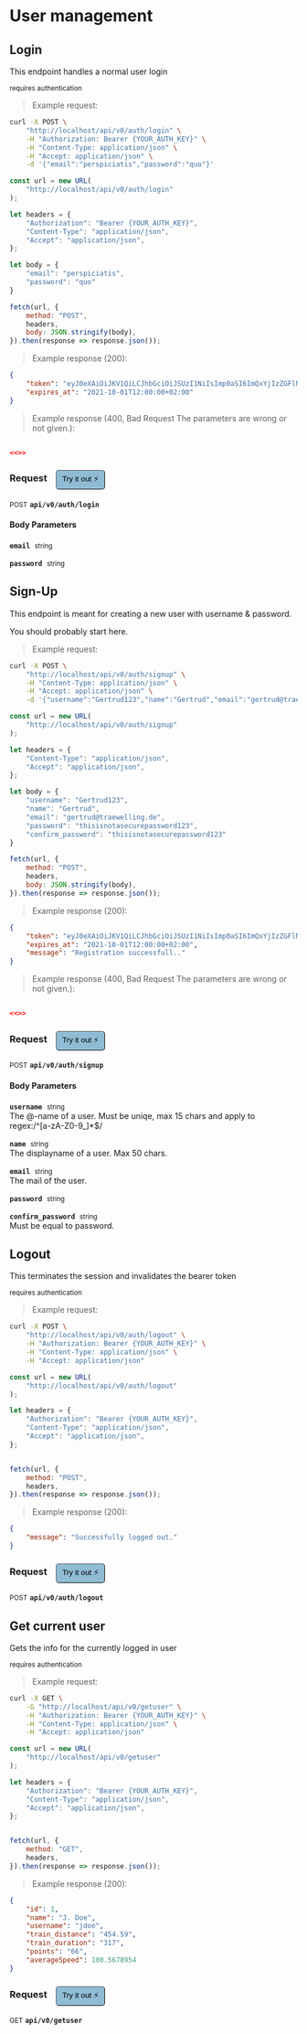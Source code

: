 # User management


## Login
This endpoint handles a normal user login

<small class="badge badge-darkred">requires authentication</small>



> Example request:

```bash
curl -X POST \
    "http://localhost/api/v0/auth/login" \
    -H "Authorization: Bearer {YOUR_AUTH_KEY}" \
    -H "Content-Type: application/json" \
    -H "Accept: application/json" \
    -d '{"email":"perspiciatis","password":"quo"}'

```

```javascript
const url = new URL(
    "http://localhost/api/v0/auth/login"
);

let headers = {
    "Authorization": "Bearer {YOUR_AUTH_KEY}",
    "Content-Type": "application/json",
    "Accept": "application/json",
};

let body = {
    "email": "perspiciatis",
    "password": "quo"
}

fetch(url, {
    method: "POST",
    headers,
    body: JSON.stringify(body),
}).then(response => response.json());
```


> Example response (200):

```json
{
    "token": "eyJ0eXAiOiJKV1QiLCJhbGciOiJSUzI1NiIsImp0aSI6ImQxYjIzZGFlNTc0YzlhOTk3MzQ5MTQwMWZhNjRkMmU2MzgwNGQ4MWJhOTI0MjRlMmQ2ZmYyZjIyZjFiZmU1ZDUyOTExZjE0N2M4YWM5MTI3In0.eyJhdWQiOiIzIiwianRpIjoiZDFiMjNkYWU1NzRjOWE5OTczNDkxNDAxZmE2NGQyZTYzODA0ZDgxYmE5MjQyNGUyZDZmZjJmMjJmMWJmZTVkNTI5MTFmMTQ3YzhhYzkxMjciLCJpYXQiOjE1ODI5MDIyMDIsIm5iZiI6MTU4MjkwMjIwMiwiZXhwIjoxNjE0NTI0NjAyLCJzdWIiOiIxMCIsInNjb3BlcyI6W119.XWJcsbhgOQXqk-OrjKaRMRouo5AS4TkniyShH50O8K8KjaJYHP9Ltm3eMCpqarZpaBVucnsSKKimVVT9c1AD-Iq5n8AqZ3Mhgbh6Ik5-VqMAs89mLBwWj8seh_hgUmS0AqZMxUvkzZDpaU7Ub_EtoBUQ6l7up2tNXrA12mvg57LpvibWl6tXVLI2cBlEvNoTY3DPEjLFKMkdela7bhkoh4OAtJAnv1iNspuxcuhHp4PfgWlmaVGn4HdyfchNDJdSiWuiYy1LbRzpb9gdmmZtrDa--OfVRxodzE9sVIrLWXD_RRldejqyarbSke88ucMlALgCbBL88r00X2LEAXq565_s7ILbqEfVh1YN9ehfP8kCM9bf_Yop4G9QxgkO_xEhcv-Sj72rUph6TgS68QjEXculgizeVRTeCgW5X07UxCxy12jGuZMq3JjYU_kOmF1Sr79KSSZnFe27_f1kjbgEGSVwVKq_R4HcmM9ZGazpfbRPqaZnjUl3H5_0YAa7hZh0P1MYcJywx0tdY3inkZFBXhz1_3Xt6sULqlFRS4Lh0hP0o2E5jrCtVmeKGTgUvvbumEVyKpisjzpQK08i-rMSnYXSUbI6JNXc9z3PVgWzVt1lAdG66xNci7JQ3gdIoM4cQFBcGI8qQmfRMjvzXmmvoWY_hottmtOSK9AV_AP4zSw",
    "expires_at": "2021-10-01T12:00:00+02:00"
}
```
> Example response (400, Bad Request The parameters are wrong or not given.):

```json

<<>>
```
<div id="execution-results-POSTapi-v0-auth-login" hidden>
    <blockquote>Received response<span id="execution-response-status-POSTapi-v0-auth-login"></span>:</blockquote>
    <pre class="json"><code id="execution-response-content-POSTapi-v0-auth-login"></code></pre>
</div>
<div id="execution-error-POSTapi-v0-auth-login" hidden>
    <blockquote>Request failed with error:</blockquote>
    <pre><code id="execution-error-message-POSTapi-v0-auth-login"></code></pre>
</div>
<form id="form-POSTapi-v0-auth-login" data-method="POST" data-path="api/v0/auth/login" data-authed="1" data-hasfiles="0" data-headers='{"Authorization":"Bearer {YOUR_AUTH_KEY}","Content-Type":"application\/json","Accept":"application\/json"}' onsubmit="event.preventDefault(); executeTryOut('POSTapi-v0-auth-login', this);">
<h3>
    Request&nbsp;&nbsp;&nbsp;
        <button type="button" style="background-color: #8fbcd4; padding: 5px 10px; border-radius: 5px; border-width: thin;" id="btn-tryout-POSTapi-v0-auth-login" onclick="tryItOut('POSTapi-v0-auth-login');">Try it out ⚡</button>
    <button type="button" style="background-color: #c97a7e; padding: 5px 10px; border-radius: 5px; border-width: thin;" id="btn-canceltryout-POSTapi-v0-auth-login" onclick="cancelTryOut('POSTapi-v0-auth-login');" hidden>Cancel</button>&nbsp;&nbsp;
    <button type="submit" style="background-color: #6ac174; padding: 5px 10px; border-radius: 5px; border-width: thin;" id="btn-executetryout-POSTapi-v0-auth-login" hidden>Send Request 💥</button>
    </h3>
<p>
<small class="badge badge-black">POST</small>
 <b><code>api/v0/auth/login</code></b>
</p>
<p>
<label id="auth-POSTapi-v0-auth-login" hidden>Authorization header: <b><code>Bearer </code></b><input type="text" name="Authorization" data-prefix="Bearer " data-endpoint="POSTapi-v0-auth-login" data-component="header"></label>
</p>
<h4 class="fancy-heading-panel"><b>Body Parameters</b></h4>
<p>
<b><code>email</code></b>&nbsp;&nbsp;<small>string</small>  &nbsp;
<input type="text" name="email" data-endpoint="POSTapi-v0-auth-login" data-component="body" required  hidden>
<br>
</p>
<p>
<b><code>password</code></b>&nbsp;&nbsp;<small>string</small>  &nbsp;
<input type="text" name="password" data-endpoint="POSTapi-v0-auth-login" data-component="body" required  hidden>
<br>
</p>

</form>


## Sign-Up
This endpoint is meant for creating a new user with username &amp; password.


You should probably start here.

> Example request:

```bash
curl -X POST \
    "http://localhost/api/v0/auth/signup" \
    -H "Content-Type: application/json" \
    -H "Accept: application/json" \
    -d '{"username":"Gertrud123","name":"Gertrud","email":"gertrud@traewelling.de","password":"thisisnotasecurepassword123","confirm_password":"thisisnotasecurepassword123"}'

```

```javascript
const url = new URL(
    "http://localhost/api/v0/auth/signup"
);

let headers = {
    "Content-Type": "application/json",
    "Accept": "application/json",
};

let body = {
    "username": "Gertrud123",
    "name": "Gertrud",
    "email": "gertrud@traewelling.de",
    "password": "thisisnotasecurepassword123",
    "confirm_password": "thisisnotasecurepassword123"
}

fetch(url, {
    method: "POST",
    headers,
    body: JSON.stringify(body),
}).then(response => response.json());
```


> Example response (200):

```json
{
    "token": "eyJ0eXAiOiJKV1QiLCJhbGciOiJSUzI1NiIsImp0aSI6ImQxYjIzZGFlNTc0YzlhOTk3MzQ5MTQwMWZhNjRkMmU2MzgwNGQ4MWJhOTI0MjRlMmQ2ZmYyZjIyZjFiZmU1ZDUyOTExZjE0N2M4YWM5MTI3In0.eyJhdWQiOiIzIiwianRpIjoiZDFiMjNkYWU1NzRjOWE5OTczNDkxNDAxZmE2NGQyZTYzODA0ZDgxYmE5MjQyNGUyZDZmZjJmMjJmMWJmZTVkNTI5MTFmMTQ3YzhhYzkxMjciLCJpYXQiOjE1ODI5MDIyMDIsIm5iZiI6MTU4MjkwMjIwMiwiZXhwIjoxNjE0NTI0NjAyLCJzdWIiOiIxMCIsInNjb3BlcyI6W119.XWJcsbhgOQXqk-OrjKaRMRouo5AS4TkniyShH50O8K8KjaJYHP9Ltm3eMCpqarZpaBVucnsSKKimVVT9c1AD-Iq5n8AqZ3Mhgbh6Ik5-VqMAs89mLBwWj8seh_hgUmS0AqZMxUvkzZDpaU7Ub_EtoBUQ6l7up2tNXrA12mvg57LpvibWl6tXVLI2cBlEvNoTY3DPEjLFKMkdela7bhkoh4OAtJAnv1iNspuxcuhHp4PfgWlmaVGn4HdyfchNDJdSiWuiYy1LbRzpb9gdmmZtrDa--OfVRxodzE9sVIrLWXD_RRldejqyarbSke88ucMlALgCbBL88r00X2LEAXq565_s7ILbqEfVh1YN9ehfP8kCM9bf_Yop4G9QxgkO_xEhcv-Sj72rUph6TgS68QjEXculgizeVRTeCgW5X07UxCxy12jGuZMq3JjYU_kOmF1Sr79KSSZnFe27_f1kjbgEGSVwVKq_R4HcmM9ZGazpfbRPqaZnjUl3H5_0YAa7hZh0P1MYcJywx0tdY3inkZFBXhz1_3Xt6sULqlFRS4Lh0hP0o2E5jrCtVmeKGTgUvvbumEVyKpisjzpQK08i-rMSnYXSUbI6JNXc9z3PVgWzVt1lAdG66xNci7JQ3gdIoM4cQFBcGI8qQmfRMjvzXmmvoWY_hottmtOSK9AV_AP4zSw",
    "expires_at": "2021-10-01T12:00:00+02:00",
    "message": "Registration successfull.."
}
```
> Example response (400, Bad Request The parameters are wrong or not given.):

```json

<<>>
```
<div id="execution-results-POSTapi-v0-auth-signup" hidden>
    <blockquote>Received response<span id="execution-response-status-POSTapi-v0-auth-signup"></span>:</blockquote>
    <pre class="json"><code id="execution-response-content-POSTapi-v0-auth-signup"></code></pre>
</div>
<div id="execution-error-POSTapi-v0-auth-signup" hidden>
    <blockquote>Request failed with error:</blockquote>
    <pre><code id="execution-error-message-POSTapi-v0-auth-signup"></code></pre>
</div>
<form id="form-POSTapi-v0-auth-signup" data-method="POST" data-path="api/v0/auth/signup" data-authed="0" data-hasfiles="0" data-headers='{"Content-Type":"application\/json","Accept":"application\/json"}' onsubmit="event.preventDefault(); executeTryOut('POSTapi-v0-auth-signup', this);">
<h3>
    Request&nbsp;&nbsp;&nbsp;
        <button type="button" style="background-color: #8fbcd4; padding: 5px 10px; border-radius: 5px; border-width: thin;" id="btn-tryout-POSTapi-v0-auth-signup" onclick="tryItOut('POSTapi-v0-auth-signup');">Try it out ⚡</button>
    <button type="button" style="background-color: #c97a7e; padding: 5px 10px; border-radius: 5px; border-width: thin;" id="btn-canceltryout-POSTapi-v0-auth-signup" onclick="cancelTryOut('POSTapi-v0-auth-signup');" hidden>Cancel</button>&nbsp;&nbsp;
    <button type="submit" style="background-color: #6ac174; padding: 5px 10px; border-radius: 5px; border-width: thin;" id="btn-executetryout-POSTapi-v0-auth-signup" hidden>Send Request 💥</button>
    </h3>
<p>
<small class="badge badge-black">POST</small>
 <b><code>api/v0/auth/signup</code></b>
</p>
<h4 class="fancy-heading-panel"><b>Body Parameters</b></h4>
<p>
<b><code>username</code></b>&nbsp;&nbsp;<small>string</small>  &nbsp;
<input type="text" name="username" data-endpoint="POSTapi-v0-auth-signup" data-component="body" required  hidden>
<br>
The @-name of a user. Must be uniqe, max 15 chars and apply to regex:/^[a-zA-Z0-9_]*$/</p>
<p>
<b><code>name</code></b>&nbsp;&nbsp;<small>string</small>  &nbsp;
<input type="text" name="name" data-endpoint="POSTapi-v0-auth-signup" data-component="body" required  hidden>
<br>
The displayname of a user. Max 50 chars.</p>
<p>
<b><code>email</code></b>&nbsp;&nbsp;<small>string</small>  &nbsp;
<input type="text" name="email" data-endpoint="POSTapi-v0-auth-signup" data-component="body" required  hidden>
<br>
The mail of the user.</p>
<p>
<b><code>password</code></b>&nbsp;&nbsp;<small>string</small>  &nbsp;
<input type="text" name="password" data-endpoint="POSTapi-v0-auth-signup" data-component="body" required  hidden>
<br>
</p>
<p>
<b><code>confirm_password</code></b>&nbsp;&nbsp;<small>string</small>  &nbsp;
<input type="text" name="confirm_password" data-endpoint="POSTapi-v0-auth-signup" data-component="body" required  hidden>
<br>
Must be equal to password.</p>

</form>


## Logout
This terminates the session and invalidates the bearer token

<small class="badge badge-darkred">requires authentication</small>



> Example request:

```bash
curl -X POST \
    "http://localhost/api/v0/auth/logout" \
    -H "Authorization: Bearer {YOUR_AUTH_KEY}" \
    -H "Content-Type: application/json" \
    -H "Accept: application/json"
```

```javascript
const url = new URL(
    "http://localhost/api/v0/auth/logout"
);

let headers = {
    "Authorization": "Bearer {YOUR_AUTH_KEY}",
    "Content-Type": "application/json",
    "Accept": "application/json",
};


fetch(url, {
    method: "POST",
    headers,
}).then(response => response.json());
```


> Example response (200):

```json
{
    "message": "Successfully logged out."
}
```
<div id="execution-results-POSTapi-v0-auth-logout" hidden>
    <blockquote>Received response<span id="execution-response-status-POSTapi-v0-auth-logout"></span>:</blockquote>
    <pre class="json"><code id="execution-response-content-POSTapi-v0-auth-logout"></code></pre>
</div>
<div id="execution-error-POSTapi-v0-auth-logout" hidden>
    <blockquote>Request failed with error:</blockquote>
    <pre><code id="execution-error-message-POSTapi-v0-auth-logout"></code></pre>
</div>
<form id="form-POSTapi-v0-auth-logout" data-method="POST" data-path="api/v0/auth/logout" data-authed="1" data-hasfiles="0" data-headers='{"Authorization":"Bearer {YOUR_AUTH_KEY}","Content-Type":"application\/json","Accept":"application\/json"}' onsubmit="event.preventDefault(); executeTryOut('POSTapi-v0-auth-logout', this);">
<h3>
    Request&nbsp;&nbsp;&nbsp;
        <button type="button" style="background-color: #8fbcd4; padding: 5px 10px; border-radius: 5px; border-width: thin;" id="btn-tryout-POSTapi-v0-auth-logout" onclick="tryItOut('POSTapi-v0-auth-logout');">Try it out ⚡</button>
    <button type="button" style="background-color: #c97a7e; padding: 5px 10px; border-radius: 5px; border-width: thin;" id="btn-canceltryout-POSTapi-v0-auth-logout" onclick="cancelTryOut('POSTapi-v0-auth-logout');" hidden>Cancel</button>&nbsp;&nbsp;
    <button type="submit" style="background-color: #6ac174; padding: 5px 10px; border-radius: 5px; border-width: thin;" id="btn-executetryout-POSTapi-v0-auth-logout" hidden>Send Request 💥</button>
    </h3>
<p>
<small class="badge badge-black">POST</small>
 <b><code>api/v0/auth/logout</code></b>
</p>
<p>
<label id="auth-POSTapi-v0-auth-logout" hidden>Authorization header: <b><code>Bearer </code></b><input type="text" name="Authorization" data-prefix="Bearer " data-endpoint="POSTapi-v0-auth-logout" data-component="header"></label>
</p>
</form>


## Get current user
Gets the info for the currently logged in user

<small class="badge badge-darkred">requires authentication</small>



> Example request:

```bash
curl -X GET \
    -G "http://localhost/api/v0/getuser" \
    -H "Authorization: Bearer {YOUR_AUTH_KEY}" \
    -H "Content-Type: application/json" \
    -H "Accept: application/json"
```

```javascript
const url = new URL(
    "http://localhost/api/v0/getuser"
);

let headers = {
    "Authorization": "Bearer {YOUR_AUTH_KEY}",
    "Content-Type": "application/json",
    "Accept": "application/json",
};


fetch(url, {
    method: "GET",
    headers,
}).then(response => response.json());
```


> Example response (200):

```json
{
    "id": 1,
    "name": "J. Doe",
    "username": "jdoe",
    "train_distance": "454.59",
    "train_duration": "317",
    "points": "66",
    "averageSpeed": 100.5678954
}
```
<div id="execution-results-GETapi-v0-getuser" hidden>
    <blockquote>Received response<span id="execution-response-status-GETapi-v0-getuser"></span>:</blockquote>
    <pre class="json"><code id="execution-response-content-GETapi-v0-getuser"></code></pre>
</div>
<div id="execution-error-GETapi-v0-getuser" hidden>
    <blockquote>Request failed with error:</blockquote>
    <pre><code id="execution-error-message-GETapi-v0-getuser"></code></pre>
</div>
<form id="form-GETapi-v0-getuser" data-method="GET" data-path="api/v0/getuser" data-authed="1" data-hasfiles="0" data-headers='{"Authorization":"Bearer {YOUR_AUTH_KEY}","Content-Type":"application\/json","Accept":"application\/json"}' onsubmit="event.preventDefault(); executeTryOut('GETapi-v0-getuser', this);">
<h3>
    Request&nbsp;&nbsp;&nbsp;
        <button type="button" style="background-color: #8fbcd4; padding: 5px 10px; border-radius: 5px; border-width: thin;" id="btn-tryout-GETapi-v0-getuser" onclick="tryItOut('GETapi-v0-getuser');">Try it out ⚡</button>
    <button type="button" style="background-color: #c97a7e; padding: 5px 10px; border-radius: 5px; border-width: thin;" id="btn-canceltryout-GETapi-v0-getuser" onclick="cancelTryOut('GETapi-v0-getuser');" hidden>Cancel</button>&nbsp;&nbsp;
    <button type="submit" style="background-color: #6ac174; padding: 5px 10px; border-radius: 5px; border-width: thin;" id="btn-executetryout-GETapi-v0-getuser" hidden>Send Request 💥</button>
    </h3>
<p>
<small class="badge badge-green">GET</small>
 <b><code>api/v0/getuser</code></b>
</p>
<p>
<label id="auth-GETapi-v0-getuser" hidden>Authorization header: <b><code>Bearer </code></b><input type="text" name="Authorization" data-prefix="Bearer " data-endpoint="GETapi-v0-getuser" data-component="header"></label>
</p>
</form>



